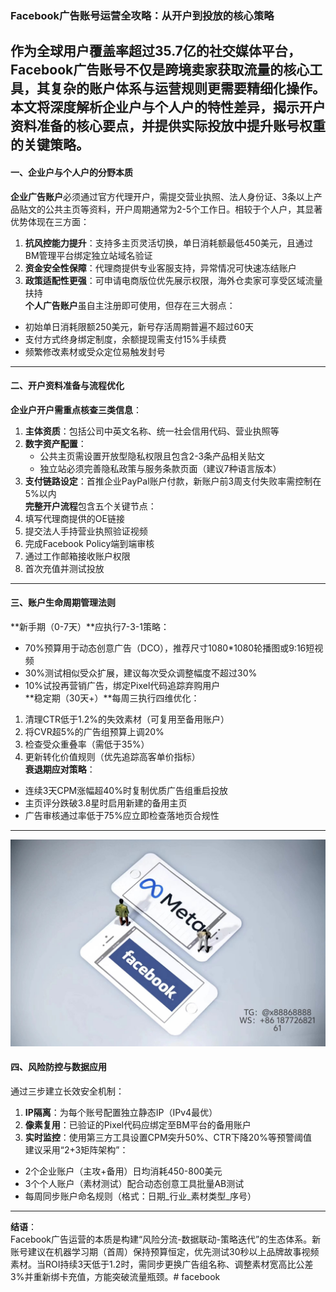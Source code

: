 ### Facebook广告账号运营全攻略：从开户到投放的核心策略
作为全球用户覆盖率超过35.7亿的社交媒体平台，Facebook广告账号不仅是跨境卖家获取流量的核心工具，其复杂的账户体系与运营规则更需要精细化操作。本文将深度解析企业户与个人户的特性差异，揭示开户资料准备的核心要点，并提供实际投放中提升账号权重的关键策略。
---
#### 一、企业户与个人户的分野本质  
**企业广告账户**必须通过官方代理开户，需提交营业执照、法人身份证、3条以上产品贴文的公共主页等资料，开户周期通常为2-5个工作日。相较于个人户，其显著优势体现在三方面：  
1. **抗风控能力提升**：支持多主页灵活切换，单日消耗额最低450美元，且通过BM管理平台绑定独立站域名验证  
2. **资金安全性保障**：代理商提供专业客服支持，异常情况可快速冻结账户  
3. **政策适配性更强**：可申请电商版位优先展示权限，海外仓卖家可享受区域流量扶持  
**个人广告账户**虽自主注册即可使用，但存在三大弱点：  
- 初始单日消耗限额250美元，新号存活周期普遍不超过60天  
- 支付方式终身绑定制度，余额提现需支付15%手续费  
- 频繁修改素材或受众定位易触发封号  
---
#### 二、开户资料准备与流程优化  
**企业户开户需重点核查三类信息**：  
1. **主体资质**：包括公司中英文名称、统一社会信用代码、营业执照等  
2. **数字资产配置**：  
   - 公共主页需设置开放型隐私权限且包含2-3条产品相关贴文  
   - 独立站必须完善隐私政策与服务条款页面（建议7种语言版本）  
3. **支付链路设定**：首推企业PayPal账户付款，新账户前3周支付失败率需控制在5%以内  
**完整开户流程**包含五个关键节点：  
1. 填写代理商提供的OE链接  
2. 提交法人手持营业执照验证视频  
3. 完成Facebook Policy端到端审核  
4. 通过工作邮箱接收账户权限  
5. 首次充值并测试投放  
---
#### 三、账户生命周期管理法则  
**新手期（0-7天）**应执行7-3-1策略：  
- 70%预算用于动态创意广告（DCO），推荐尺寸1080*1080轮播图或9:16短视频  
- 30%测试相似受众扩展，建议每次受众调整幅度不超过30%  
- 10%试投再营销广告，绑定Pixel代码追踪弃购用户  
**稳定期（30天+）**每周三执行四维优化：  
1. 清理CTR低于1.2%的失效素材（可复用至备用账户）  
2. 将CVR超5%的广告组预算上调20%  
3. 检查受众重叠率（需低于35%）  
4. 更新转化价值规则（优先追踪高客单价指标）  
**衰退期应对策略**：  
- 连续3天CPM涨幅超40%时复制优质广告组重启投放  
- 主页评分跌破3.8星时启用新建的备用主页  
- 广告审核通过率低于75%应立即检查落地页合规性  
---
![替代文字](微信图片_20250331131736.jpg)
#### 四、风险防控与数据应用  
通过三步建立长效安全机制：  
1. **IP隔离**：为每个账号配置独立静态IP（IPv4最优）  
2. **像素复用**：已验证的Pixel代码应绑定至BM平台的备用账户  
3. **实时监控**：使用第三方工具设置CPM突升50%、CTR下降20%等预警阈值  
建议采用“2+3矩阵架构”：  
- 2个企业账户（主攻+备用）日均消耗450-800美元  
- 3个个人账户（素材测试）配合动态创意工具批量AB测试  
- 每周同步账户命名规则（格式：日期_行业_素材类型_序号）  
---
**结语**：  
Facebook广告运营的本质是构建“风险分流-数据联动-策略迭代”的生态体系。新账号建议在机器学习期（首周）保持预算恒定，优先测试30秒以上品牌故事视频素材。当ROI持续3天低于1.2时，需同步更换广告组名称、调整素材宽高比公差3%并重新绑卡充值，方能突破流量瓶颈。# facebook
